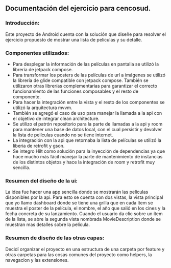 ## Documentación del ejercicio para cencosud.
### Introducción:
Este proyecto de Android cuenta con la solución que diseñe para resolver el ejercicio propuesto de mostrar una lista de películas
y su detalle.
### Componentes utilizados:
- Para desplegar la información de las películas en pantalla se utilizó la librería de jetpack compose.
- Para transformar los posters de las películas de url a imágenes se utilizó la librería de glide compatible con jetpack compose.
  También se utilizaron otras librerías complementarias para garantizar el correcto funcionamiento de las funciones composables y el resto de
  componente.
- Para hacer la integración entre la vista y el resto de los componentes se utilizó la arquitectura mvvm.
- También se agregó el caso de uso para manejar la llamada a la api con el objetivo de integrar clean architecture.
- Se utilizo el patrón repositorio para la parte de llamadas a la api y room para mantener una base de datos local, con
  el cual persistir y devolver la lista de películas cuando no se tiene internet.
- La integración con la api que retornaba la lista de películas se utilizó la liberia de retrofit y gson.
- Se integro Hilt como solución para la inyección de dependencias ya que hace mucho más fácil manejar la parte de mantenimiento
  de instancias de los distintos objetos y hace la integración de room y retrofit muy sencilla.
### Resumen del diseño de la ui:
La idea fue hacer una app sencilla donde se mostrarán las películas disponibles por la api. Para esto se cuenta con dos vistas,
la vista principal que yo llamo dashboard donde se tiene una grilla que en cada ítem se muestra el poster de la película, el nombre, el año que salió en los cines y la fecha concreta de su lanzamiento.
Cuando el usuario da clic sobre un ítem de la lista, se abre la segunda vista nombrada MovieDescription donde se muestran mas detalles sobre la película.
### Resumen de diseño de las otras capas:
Decidí organizar el proyecto en una estructura de una carpeta por feature y otras carpetas para las cosas comunes del proyecto como helpers, la navegacion y las extensiones.